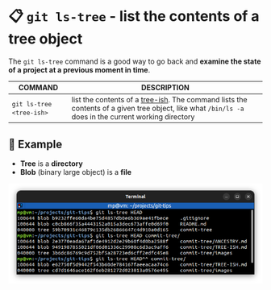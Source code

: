 # 📋 `git ls-tree` - list the contents of a tree object

The `git ls-tree` command is a good way to go back and **examine the state of a project at a previous moment in time**.

| COMMAND                  | DESCRIPTION                                                                                                                                                                  |
| ------------------------ | ---------------------------------------------------------------------------------------------------------------------------------------------------------------------------- |
| `git ls-tree <tree-ish>` | list the contents of a [tree-ish](../concepts/TREE-ISH.md). The command lists the contents of a given tree object, like what `/bin/ls -a` does in the current working directory |

## 📌 Example

- **Tree** is a **directory**
- **Blob** (binary large object) is a **file**

![](images/git-ls-tree.png)